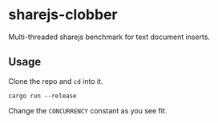 # sharejs-clobber

Multi-threaded sharejs benchmark for text document inserts.

## Usage

Clone the repo and `cd` into it.

```
cargo run --release
```

Change the `CONCURRENCY` constant as you see fit.

